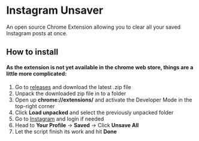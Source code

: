 # Instagram Unsaver
An open source Chrome Extension allowing you to clear all your saved Instagram posts at once.

## How to install
#### As the extension is not yet available in the chrome web store, things are a little more complicated:
1. Go to [releases](https://github.com/thisismo/instagram-unsaver/releases) and download the latest .zip file
2. Unpack the downloaded zip file in to a folder
3. Open up **chrome://extensions/** and activate the Developer Mode in the top-right corner
4. Click **Load unpacked** and select the previously unpacked folder
5. Go to [Instagram](https://www.instagram.com/) and login if needed
6. Head to **Your Profile** -> **Saved** -> Click **Unsave All**
7. Let the script finish its work and hit **Done**
